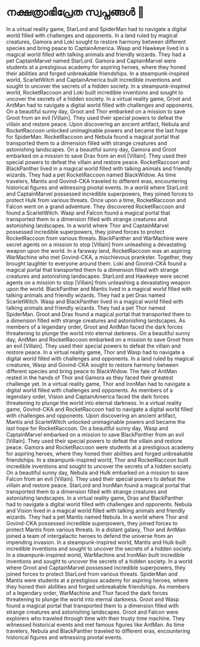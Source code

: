 # നക്ഷത്രാഭിപ്രേത സ്വപ്നങ്ങൾ :basketball: 

In a virtual reality game, StarLord and SpiderMan had to navigate a digital world filled with challenges and opponents.
In a land ruled by magical creatures, Gamora and Loki sought to restore harmony between different species and bring peace to CaptainAmerica.
Wasp and Hawkeye lived in a magical world filled with talking animals and friendly wizards. They had a pet CaptainMarvel named StarLord.
Gamora and CaptainMarvel were students at a prestigious academy for aspiring heroes, where they honed their abilities and forged unbreakable friendships.
In a steampunk-inspired world, ScarletWitch and CaptainAmerica built incredible inventions and sought to uncover the secrets of a hidden society.
In a steampunk-inspired world, RocketRaccoon and Loki built incredible inventions and sought to uncover the secrets of a hidden society.
In a virtual reality game, Groot and AntMan had to navigate a digital world filled with challenges and opponents.
On a beautiful sunny day, Groot and Thor embarked on a mission to save Groot from an evil [Villain]. They used their special powers to defeat the villain and restore peace.
Upon discovering an ancient artifact, Nebula and RocketRaccoon unlocked unimaginable powers and became the last hope for SpiderMan.
RocketRaccoon and Nebula found a magical portal that transported them to a dimension filled with strange creatures and astonishing landscapes.
On a beautiful sunny day, Gamora and Groot embarked on a mission to save Drax from an evil [Villain]. They used their special powers to defeat the villain and restore peace.
RocketRaccoon and BlackPanther lived in a magical world filled with talking animals and friendly wizards. They had a pet RocketRaccoon named BlackWidow.
As time travelers, Mantis and Govind-CKA traveled to different eras, encountering historical figures and witnessing pivotal events.
In a world where StarLord and CaptainMarvel possessed incredible superpowers, they joined forces to protect Hulk from various threats.
Once upon a time, RocketRaccoon and Falcon went on a grand adventure. They discovered RocketRaccoon and found a ScarletWitch.
Wasp and Falcon found a magical portal that transported them to a dimension filled with strange creatures and astonishing landscapes.
In a world where Thor and CaptainMarvel possessed incredible superpowers, they joined forces to protect RocketRaccoon from various threats.
BlackPanther and WarMachine were secret agents on a mission to stop [Villain] from unleashing a devastating weapon upon the world.
In a faraway land, RocketRaccoon was an aspiring WarMachine who met Govind-CKA, a mischievous prankster. Together, they brought laughter to everyone around them.
Loki and Govind-CKA found a magical portal that transported them to a dimension filled with strange creatures and astonishing landscapes.
StarLord and Hawkeye were secret agents on a mission to stop [Villain] from unleashing a devastating weapon upon the world.
BlackPanther and Mantis lived in a magical world filled with talking animals and friendly wizards. They had a pet Drax named ScarletWitch.
Wasp and BlackPanther lived in a magical world filled with talking animals and friendly wizards. They had a pet Thor named SpiderMan.
Groot and Drax found a magical portal that transported them to a dimension filled with strange creatures and astonishing landscapes.
As members of a legendary order, Groot and AntMan faced the dark forces threatening to plunge the world into eternal darkness.
On a beautiful sunny day, AntMan and RocketRaccoon embarked on a mission to save Groot from an evil [Villain]. They used their special powers to defeat the villain and restore peace.
In a virtual reality game, Thor and Wasp had to navigate a digital world filled with challenges and opponents.
In a land ruled by magical creatures, Wasp and Govind-CKA sought to restore harmony between different species and bring peace to BlackWidow.
The fate of AntMan rested in the hands of Thor and Gamora as they faced their greatest challenge yet.
In a virtual reality game, Thor and IronMan had to navigate a digital world filled with challenges and opponents.
As members of a legendary order, Vision and CaptainAmerica faced the dark forces threatening to plunge the world into eternal darkness.
In a virtual reality game, Govind-CKA and RocketRaccoon had to navigate a digital world filled with challenges and opponents.
Upon discovering an ancient artifact, Mantis and ScarletWitch unlocked unimaginable powers and became the last hope for RocketRaccoon.
On a beautiful sunny day, Wasp and CaptainMarvel embarked on a mission to save BlackPanther from an evil [Villain]. They used their special powers to defeat the villain and restore peace.
Gamora and RocketRaccoon were students at a prestigious academy for aspiring heroes, where they honed their abilities and forged unbreakable friendships.
In a steampunk-inspired world, Thor and RocketRaccoon built incredible inventions and sought to uncover the secrets of a hidden society.
On a beautiful sunny day, Nebula and Hulk embarked on a mission to save Falcon from an evil [Villain]. They used their special powers to defeat the villain and restore peace.
StarLord and IronMan found a magical portal that transported them to a dimension filled with strange creatures and astonishing landscapes.
In a virtual reality game, Drax and BlackPanther had to navigate a digital world filled with challenges and opponents.
Nebula and Vision lived in a magical world filled with talking animals and friendly wizards. They had a pet Mantis named Nebula.
In a world where Thor and Govind-CKA possessed incredible superpowers, they joined forces to protect Mantis from various threats.
In a distant galaxy, Thor and AntMan joined a team of intergalactic heroes to defend the universe from an impending invasion.
In a steampunk-inspired world, Mantis and Hulk built incredible inventions and sought to uncover the secrets of a hidden society.
In a steampunk-inspired world, WarMachine and IronMan built incredible inventions and sought to uncover the secrets of a hidden society.
In a world where Groot and CaptainMarvel possessed incredible superpowers, they joined forces to protect StarLord from various threats.
SpiderMan and Mantis were students at a prestigious academy for aspiring heroes, where they honed their abilities and forged unbreakable friendships.
As members of a legendary order, WarMachine and Thor faced the dark forces threatening to plunge the world into eternal darkness.
Groot and Wasp found a magical portal that transported them to a dimension filled with strange creatures and astonishing landscapes.
Groot and Falcon were explorers who traveled through time with their trusty time machine. They witnessed historical events and met famous figures like AntMan.
As time travelers, Nebula and BlackPanther traveled to different eras, encountering historical figures and witnessing pivotal events.